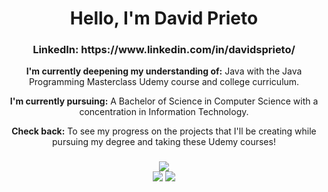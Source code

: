 <div align="center">
  <h1>Hello, I'm David Prieto</h1>
  <h3>LinkedIn: https://www.linkedin.com/in/davidsprieto/</h3>
</div>
<div align="center">
<p><strong>I'm currently deepening my understanding of:</strong> Java with the Java Programming Masterclass Udemy course and college curriculum.</p>
<p><strong>I'm currently pursuing:</strong> A Bachelor of Science in Computer Science with a concentration in Information Technology.</p>
<p><strong>Check back:</strong> To see my progress on the projects that I'll be creating while pursuing my degree and taking these Udemy courses!</p>
</div>
<div>
  <h3 align="center"></h3>
</div>
<div align="center">
  <img src="https://github-readme-stats.vercel.app/api/top-langs/?username=davidsprieto&theme=">
</div>  
<div align="center">
 <img src="https://github-readme-streak-stats.herokuapp.com/?user=davidsprieto&theme="> <img src="https://github-readme-stats.vercel.app/api?username=davidsprieto&theme="> 
</div>
